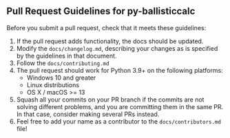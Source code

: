 Pull Request Guidelines for py-ballisticcalc
---------------------------------

Before you submit a pull request, check that it meets these guidelines:

1. If the pull request adds functionality, the docs should be updated.
2. Modify the `docs/changelog.md`, describing your changes as is specified by the
   guidelines in that document.
3. Follow the `docs/contributing.md`
4. The pull request should work for Python 3.9+ on the following platforms:
    - Windows 10 and greater
    - Linux distributions
    - OS X / macOS >= 13
5. Squash all your commits on your PR branch if the commits are not solving
   different problems, and you are committing them in the same PR. In that case,
   consider making several PRs instead.
6. Feel free to add your name as a contributor to the `docs/contributors.md` file!